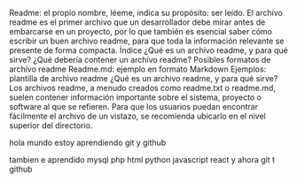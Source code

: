 Readme: el propio nombre, léeme, indica su propósito: ser leído. El archivo readme es el primer archivo 
que un desarrollador debe mirar antes de embarcarse en un proyecto, por lo que también es esencial saber cómo escribir un buen archivo readme, para que toda la información relevante se presente de forma 
compacta.
Índice
¿Qué es un archivo readme, y para qué sirve?
¿Qué debería contener un archivo readme?
Posibles formatos de archivo readme
Readme.md: ejemplo en formato Markdown
Ejemplos: plantilla de archivo readme
¿Qué es un archivo readme, y para qué sirve?
Los archivos readme, a menudo creados como readme.txt o readme.md, suelen contener información 
importante sobre el sistema, proyecto o software al que se refieren. Para que los usuarios puedan 
encontrar fácilmente el archivo de un vistazo, se recomienda ubicarlo en el nivel superior del directorio.


hola mundo estoy aprendiendo git y github



tambien e aprendido mysql 
php html
python 
javascript 
react 
y ahora git t github